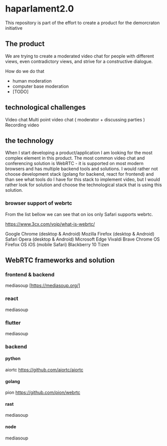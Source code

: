 # haparlament2.0 #

This repository is part of the effort to create a product for the demorcraton initiative 


## The product ##

We are trying to create a moderated video chat for people with different views, even contradictory views, and strive for a constructive dialogue. 

How do we do that 
- human moderation
- computer base moderation
- [TODO]

## technological challenges  ##

Video chat 
Multi point video chat ( moderator + discussing parties ) 
Recording video 

## the technology ##

When I start developing a product/application I am looking for the most complex element in this product. 
The most common video chat and conferencing solution is WebRTC - it is supported on most modern browsers and has multiple backend tools and solutions. 
I would rather not choose development stack (golang for backend, react for frontend) and than see what tools do I have for this stack to implement video, 
but I would rather look for solution and choose the technological stack that is using this solution. 


### browser support of webrtc ###
From the list bellow we can see that on ios only Safari supports webrtc. 


https://www.3cx.com/voip/what-is-webrtc/


Google Chrome (desktop & Android)
Mozilla Firefox (desktop & Android)
Safari
Opera (desktop & Android)
Microsoft Edge
Vivaldi
Brave
Chrome OS
Firefox OS
iOS (mobile Safari)
Blackberry 10
Tizen


## WebRTC frameworks and solution ##

### frontend & backend ###
mediasoup [https://mediasoup.org/] 

### react ###
mediasoup
### flutter ####
mediasoup

### backend ###
#### python ####
aiortc
https://github.com/aiortc/aiortc

#### golang ####
pion
https://github.com/pion/webrtc
#### rast ####
mediasoup

#### node ####
mediasoup

